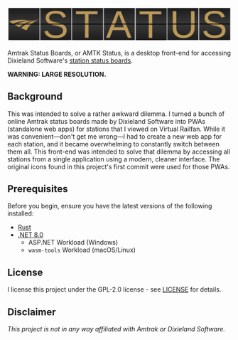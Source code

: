 <img title="" src="./assets/banner.svg" alt="" data-align="center" width="718">

Amtrak Status Boards, or AMTK Status, is a desktop front-end for accessing Dixieland Software's [station status boards](https://dixielandsoftware.net/Amtrak/solari/). 

**WARNING: LARGE RESOLUTION.**

## Background

This was intended to solve a rather awkward dilemma. I turned a bunch of online Amtrak status boards made by Dixieland Software into PWAs (standalone web apps) for stations that I viewed on Virtual Railfan. While it was convenient—don't get me wrong—I had to create a new web app for each station, and it became overwhelming to constantly switch between them all. This front-end was intended to solve that dilemma by accessing all stations from a single application using a modern, cleaner interface. The original icons found in this project's first commit were used for those PWAs.

## Prerequisites

Before you begin, ensure you have the latest versions of the following installed:

- [Rust](https://www.rust-lang.org/tools/install)
- [.NET 8.0](https://dotnet.microsoft.com/en-us/)
  - ASP.NET Workload (Windows)
  - ``wasm-tools`` Workload (macOS/Linux)

## License

I license this project under the GPL-2.0 license - see [LICENSE](LICENSE) for details.

## Disclaimer

*This project is not in any way affiliated with Amtrak or Dixieland Software.*